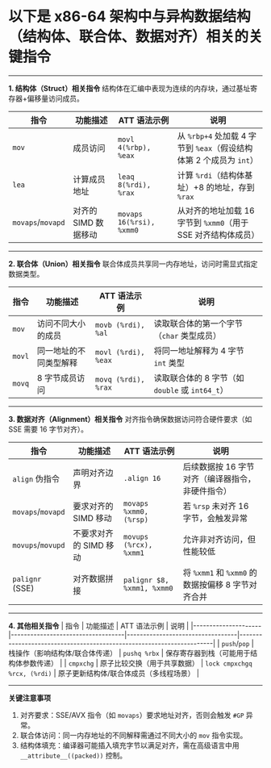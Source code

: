# 以下是 x86-64 架构中与异构数据结构（结构体、联合体、数据对齐）相关的关键指令

---

**1. 结构体（Struct）相关指令**
结构体在汇编中表现为连续的内存块，通过基址寄存器+偏移量访问成员。

| 指令                | 功能描述                          | ATT 语法示例                     | 说明                                                                 |
|---------------------|-----------------------------------|----------------------------------|----------------------------------------------------------------------|
| `mov`               | 成员访问                          | `movl 4(%rbp), %eax`             | 从 `%rbp+4` 处加载 4 字节到 `%eax`（假设结构体第 2 个成员为 `int`） |
| `lea`               | 计算成员地址                      | `leaq 8(%rdi), %rax`             | 计算 `%rdi`（结构体基址）+8 的地址，存到 `%rax`                     |
| `movaps`/`movapd`   | 对齐的 SIMD 数据移动              | `movaps 16(%rsi), %xmm0`         | 从对齐的地址加载 16 字节到 `%xmm0`（用于 SSE 对齐结构体成员）        |

---

**2. 联合体（Union）相关指令**
联合体成员共享同一内存地址，访问时需显式指定数据类型。

| 指令                | 功能描述                          | ATT 语法示例                     | 说明                                                                 |
|---------------------|-----------------------------------|----------------------------------|----------------------------------------------------------------------|
| `mov`               | 访问不同大小的成员                | `movb (%rdi), %al`               | 读取联合体的第一个字节（`char` 类型成员）                            |
| `movl`              | 同一地址的不同类型解释            | `movl (%rdi), %eax`              | 将同一地址解释为 4 字节 `int` 类型                                   |
| `movq`              | 8 字节成员访问                    | `movq (%rdi), %rax`              | 读取联合体的 8 字节（如 `double` 或 `int64_t`）                      |

---

**3. 数据对齐（Alignment）相关指令**
对齐指令确保数据访问符合硬件要求（如 SSE 需要 16 字节对齐）。

| 指令                | 功能描述                          | ATT 语法示例                     | 说明                                                                 |
|---------------------|-----------------------------------|----------------------------------|----------------------------------------------------------------------|
| `align` 伪指令       | 声明对齐边界                      | `.align 16`                      | 后续数据按 16 字节对齐（编译器指令，非硬件指令）                     |
| `movaps`/`movapd`   | 要求对齐的 SIMD 移动              | `movaps %xmm0, (%rsp)`           | 若 `%rsp` 未对齐 16 字节，会触发异常                                 |
| `movups`/`movupd`   | 不要求对齐的 SIMD 移动            | `movups (%rcx), %xmm1`           | 允许非对齐访问，但性能较低                                           |
| `palignr` (SSE)     | 对齐数据拼接                      | `palignr $8, %xmm1, %xmm0`       | 将 `%xmm1` 和 `%xmm0` 的数据按偏移 8 字节对齐合并                    |

---

**4. 其他相关指令**
| 指令                | 功能描述                          | ATT 语法示例                     | 说明                                                                 |
|---------------------|-----------------------------------|----------------------------------|----------------------------------------------------------------------|
| `push`/`pop`        | 栈操作（影响结构体/联合体传递）   | `pushq %rbx`                     | 保存寄存器到栈（可能用于结构体参数传递）                             |
| `cmpxchg`           | 原子比较交换（用于共享数据）      | `lock cmpxchgq %rcx, (%rdi)`     | 原子更新结构体/联合体成员（多线程场景）                              |

---

**关键注意事项**
1. 对齐要求：SSE/AVX 指令（如 `movaps`）要求地址对齐，否则会触发 `#GP` 异常。
2. 联合体访问：同一内存地址的不同解释需通过不同大小的 `mov` 指令实现。
3. 结构体填充：编译器可能插入填充字节以满足对齐，需在高级语言中用 `__attribute__((packed))` 控制。
